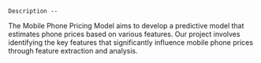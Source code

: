                                                                                Description --

The Mobile Phone Pricing Model aims to develop a predictive model that estimates phone prices based on various features. Our project involves identifying the key features that significantly influence mobile phone prices through feature extraction and analysis.
